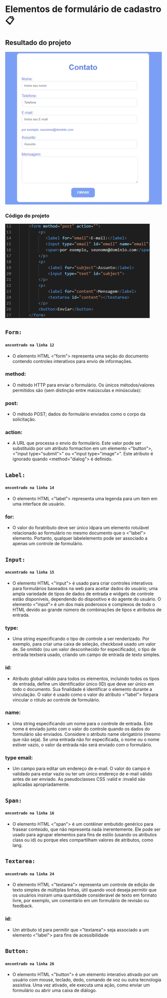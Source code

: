 # Elementos de formulário de cadastro📋

## Resultado do projeto

![Resultado.do.projeto](img/grava%C3%A7%C3%A3o.gif)

### Código do projeto

![Código.do.projeto](img/codigo.png)

## `Form:`
#### `encontrado na linha 12`

* O elemento HTML &lt;"form"&gt; representa uma seção do documento contendo controles interativos para envio de informações.

### method: 
* O método HTTP para enviar o formulário. Os únicos métodos/valores permitidos são (sem distinção entre maiúsculas e minúsculas): 

### post:
* O método POST; dados do formulário enviados como o corpo da solicitação.

### action:
* A URL que processa o envio do formulário. Este valor pode ser substituído por um atributo formaction em um elemento &lt;"button"&gt;,  &lt;"input type="submit"&gt;" ou  &lt;"input type="image"&gt;". Este atributo é ignorado quando  &lt;method="dialog"&gt; é definido.

## `Label:`
#### `encontrado na linha 14`
* O elemento HTML &lt;"label"&gt; representa uma legenda para um item em uma interface de usuário.

### for:
* O valor do foratributo deve ser único idpara um elemento rotulável relacionado ao formulário no mesmo documento que o &lt;"label"&gt; elemento. Portanto, qualquer labelelemento pode ser associado a apenas um controle de formulário.

## `Input:` 
#### `encontrado na linha 15`
* O elemento HTML &lt;"input"&gt; é usado para criar controles interativos para formulários baseados na web para aceitar dados do usuário; uma ampla variedade de tipos de dados de entrada e widgets de controle estão disponíveis, dependendo do dispositivo e do agente do usuário. O elemento &lt;"input"&gt; é um dos mais poderosos e complexos de todo o HTML devido ao grande número de combinações de tipos e atributos de entrada.

### type:
* Uma string especificando o tipo de controle a ser renderizado. Por exemplo, para criar uma caixa de seleção, checkboxé usado um valor de. Se omitido (ou um valor desconhecido for especificado), o tipo de entrada textserá usado, criando um campo de entrada de texto simples.

### id:
* Atributo global válido para todos os elementos, incluindo todos os tipos de entrada, define um identificador único (ID) que deve ser único em todo o documento. Sua finalidade é identificar o elemento durante a vinculação. O valor é usado como o valor do atributo &lt;"label"&gt; forpara vincular o rótulo ao controle de formulário.

### name:
* Uma string especificando um nome para o controle de entrada. Este nome é enviado junto com o valor do controle quando os dados do formulário são enviados. Considere o atributo name obrigatório (mesmo que não seja). Se uma entrada não for especificada, o nome ou o nome estiver vazio, o valor da entrada não será enviado com o formulário.

### type email:
* Um campo para editar um endereço de e-mail. O valor do campo é validado para estar vazio ou ter um único endereço de e-mail válido antes de ser enviado. As pseudoclasses CSS :valid e :invalid são aplicadas apropriadamente.

## `Span:`
#### `encontrado na linha 16`
* O elemento HTML &lt;"span"&gt; é um contêiner embutido genérico para frasear conteúdo, que não representa nada inerentemente. 
Ele pode ser usado para agrupar elementos para fins de estilo (usando os atributos class ou id) ou porque eles compartilham valores de atributos, como lang.

## `Textarea:`
#### `encontrado na linha 24`
* O elemento HTML &lt;"textarea"&gt; representa um controle de edição de texto simples de múltiplas linhas, útil quando você deseja permitir que os usuários insiram uma quantidade considerável de texto em formato livre, por exemplo, um comentário em um formulário de revisão ou feedback.

### id: 
* Um atributo id para permitir que &lt;"textarea"&gt; seja associado a um elemento &lt;"label"&gt; para fins de acessibilidade

## `Button:`
#### `encontrado na linha 26`
* O elemento HTML &lt;"button"&gt; é um elemento interativo ativado por um usuário com mouse, teclado, dedo, comando de voz ou outra tecnologia assistiva. Uma vez ativado, ele executa uma ação, como enviar um formulário ou abrir uma caixa de diálogo.